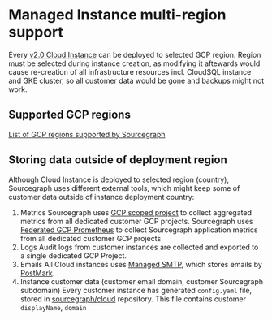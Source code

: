 # Managed Instance multi-region support

Every [v2.0 Cloud Instance](../v2.0/index.md) can be deployed to selected GCP region.
Region must be selected during instance creation, as modifying it aftewards would cause re-creation of all infrastructure resources incl. CloudSQL instance and GKE cluster, so all customer data would be gone and backups might not work.

## Supported GCP regions

[List of GCP regions supported by Sourcegraph](https://sourcegraph.sourcegraph.com/github.com/sourcegraph/controller/-/blob/internal/apis/sourcegraphcloud/types.go?L28)

## Storing data outside of deployment region

Although Cloud Instance is deployed to selected region (country), Sourcegraph uses different external tools, which might keep some of customer data outside of instance deployment country:

1. Metrics
   Sourcegraph uses [GCP scoped project](https://cloud.google.com/monitoring/settings) to collect aggregated metrics from all dedicated customer GCP projects.
   Sourcegraph uses [Federated GCP Prometheus]() to collect Sourcegraph application metrics from all dedicated customer GCP projects
1. Logs
   Audit logs from customer instances are collected and exported to a single dedicated GCP Project.
1. Emails
   All Cloud instances uses [Managed SMTP](../managed-smtp/index.md), which stores emails by [PostMark](https://postmarkapp.com/support/article/917-is-postmark-secure-and-redundant).
1. Instance customer data (customer email domain, customer Sourcegraph subdomain)
   Every customer instance has generated `config.yaml` file, stored in [sourcegraph/cloud](https://sourcegraph.sourcegraph.com/github.com/sourcegraph/cloud) repository. This file contains customer `displayName`, `domain`
